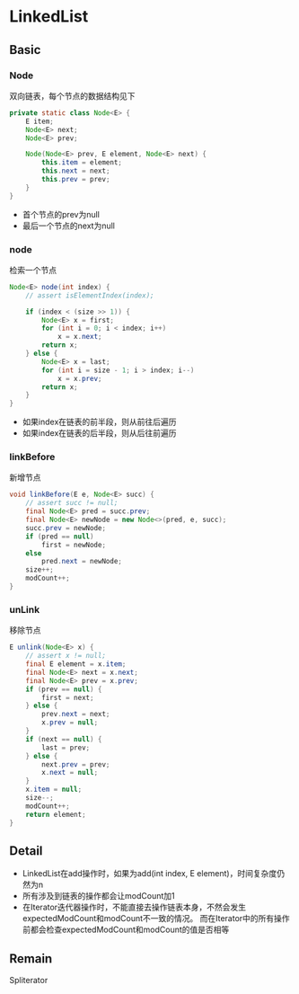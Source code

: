 # LinkedList
## Basic
### Node
双向链表，每个节点的数据结构见下
```java
private static class Node<E> {
    E item;
    Node<E> next;
    Node<E> prev;

    Node(Node<E> prev, E element, Node<E> next) {
        this.item = element;
        this.next = next;
        this.prev = prev;
    }
}
```
* 首个节点的prev为null
* 最后一个节点的next为null
### node
检索一个节点
```java
Node<E> node(int index) {
    // assert isElementIndex(index);

    if (index < (size >> 1)) {
        Node<E> x = first;
        for (int i = 0; i < index; i++)
            x = x.next;
        return x;
    } else {
        Node<E> x = last;
        for (int i = size - 1; i > index; i--)
            x = x.prev;
        return x;
    }
}
```
* 如果index在链表的前半段，则从前往后遍历
* 如果index在链表的后半段，则从后往前遍历

### linkBefore
新增节点
```java
void linkBefore(E e, Node<E> succ) {
    // assert succ != null;
    final Node<E> pred = succ.prev;
    final Node<E> newNode = new Node<>(pred, e, succ);
    succ.prev = newNode;
    if (pred == null)
        first = newNode;
    else
        pred.next = newNode;
    size++;
    modCount++;
}
```

### unLink
移除节点
```java
E unlink(Node<E> x) {
    // assert x != null;
    final E element = x.item;
    final Node<E> next = x.next;
    final Node<E> prev = x.prev;
    if (prev == null) {
        first = next;
    } else {
        prev.next = next;
        x.prev = null;
    }
    if (next == null) {
        last = prev;
    } else {
        next.prev = prev;
        x.next = null;
    }
    x.item = null;
    size--;
    modCount++;
    return element;
}
```

## Detail
* LinkedList在add操作时，如果为add(int index, E element)，时间复杂度仍然为n
* 所有涉及到链表的操作都会让modCount加1
* 在Iterator迭代器操作时，不能直接去操作链表本身，不然会发生expectedModCount和modCount不一致的情况。
而在Iterator中的所有操作前都会检查expectedModCount和modCount的值是否相等

## Remain
Spliterator